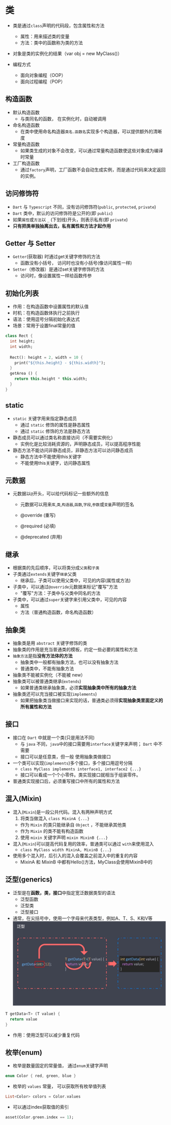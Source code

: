 

# 类
- 类是通过`class`声明的代码段，包含属性和方法
  - 属性：用来描述类的变量
  - 方法：类中的函数称为类的方法

- 对象是类的实例化的结果（var obj = new MyClass()）
- 编程方式
  - 面向对象编程（OOP）
  - 面向过程编程（POP）


## 构造函数
- 默认构造函数
  -  与类同名的函数， 在实例化时，自动被调用 
- 命名构造函数
  - 在类中使用命名构造器`类名.函数名`实现多个构造器，可以提供额外的清晰度 
- 常量构造函数
  - 如果类生成的对象不会改变，可以通过常量构造函数使这些对象成为编译时常量
- 工厂构造函数
  - 通过`factory`声明，工厂函数不会自动生成实例，而是通过代码来决定返回的实例。

## 访问修饰符
- `Dart` 与 `Typescript` 不同，没有访问修饰符(`public`, `protected`, `private`)
- `Dart` 类中，默认的访问修饰符是公开的(即 `public`)
- 如果`属性`或`方法`以 `_` (下划线)开头，则表示私有(即 `private`)
- **只有把类单独抽离出去，私有属性和方法才起作用**

## Getter 与 Setter
- `Getter`(获取器) 时通过get关键字修饰的方法
  - 函数没有小括号， 访问时也没有小括号(像访问属性一样)
- `Setter`（修改器）是通过set关键字修饰的方法
  - 访问时，像设置属性一样给函数传参


## 初始化列表
- 作用：在构造函数中设置属性的默认值
- 时机：在构造函数体执行之前执行
- 语法：使用逗号分隔初始化表达式
- 场景：常用于设置final常量的值
```dart
class Rect {
  int height;
  int width;

  Rect(): height = 2, width = 10 {
    print("${this.height} - ${this.width}");
  }
  getArea () {
    return this.height * this.width;
  }
}
```
## static
- `static` 关键字用来指定静态成员
  - 通过 `static` 修饰的属性是静态属性
  - 通过 `static` 修饰的方法是静态方法
- 静态成员可以通过类名称直接访问（不需要实例化）
  - 实例化是比较消耗资源的，声明静态成员，可以提高程序性能
- 静态方法不能访问非静态成员，非静态方法可以访问静态成员
  - 静态方法中不能使用this关键字
  - 不能使用this关键字，访问静态属性


## 元数据
- 元数据以`@`开头，可以给代码标记一些额外的信息
  - 元数据可以用来`库`,`类`,`构造器`,`函数`,`字段`,`参数`或`变量`声明的签名

  - @override (重写)
  - @required (必填)
  - @deprecated (弃用)

## 继承 
- 根据类的先后顺序，可以将类分成`父类`和`子类`
- 子类通过`extends`关键字`继承`父类
  - 继承后，子类可以使用父类中，可见的内容(属性或方法)
- 子类中，可以通过`@override`元数据来标记"覆写"方法
  - "覆写"方法：子类中与父类中同名的方法
- 子类中，可以通过`super`关键字来引用父类中，可见的内容
  - 属性
  - 方法（普通构造函数，命名构造函数）

## 抽象类
- 抽象类是用 `abstract` 关键字修饰的类
- 抽象类的作用是充当普通类的模板，约定一些必要的属性和方法
- `抽象方法`是指**没有方法体的方法**
  - 抽象类中一般都有抽象方法，也可以没有抽象方法
  - 普通类中，不能有抽象方法
- 抽象类不能被实例化（不能被 new）
- 抽象类可以被普通类继承(`extends`)
  - 如果普通类继承抽象类，必须**实现抽象类中所有的抽象方法**
- 抽象类还可以充当接口被实现(`implements`)
  - 如果把抽象类当做接口来实现的话，普通类必须得**实现抽象类里面定义的所有属性和方法**

## 接口
- 接口在 `Dart` 中就是一个类(只是用法不同)
  - 与 `java` 不同，`java`中的接口需要用`interface`关键字来声明； `Dart` 中不需要
  - 接口可以是任意类，但一般 使用抽象类做接口
- 一个类可以实现(`implements`)多个接口，多个接口用逗号分隔
  - `class MyClass implements interface1, interface2 {...}`
  - 接口可以看成一个个小零件。类实现接口就相当于组装零件。
- 普通类实现接口后，必须重写接口中所有的属性和方法

## 混入(Mixin)
- 混入(`Mixin`)是一段公共代码。混入有两种声明方式
  1.  将类当做混入 `class MixinA {...}`
    - 作为 `Mixin` 的类只能继承自 `Object` ，不能继承其他类
    - 作为 `Mixin` 的类不能有构造函数
  2. 使用 `mixin` 关键字声明 `mixin MixinB {...}`
- 混入(`Mixin`)可以提高代码复用的效率，普通类可以通过 `with`来使用混入
  - `class MyClass width MixinA, MixinB {...}`
- 使用多个混入时，后引入的混入会覆盖之前混入中的重复的内容
  - MixinA 和 MixinB 中都有Hello()方法，MyClass会使用MixinB中的

## 泛型(generics)
- 泛型是在**函数，类，接口**中指定宽泛数据类型的语法
  - 泛型函数
  - 泛型类
  - 泛型接口
- 通常，在尖括号中，使用一个字母来代表类型，例如A、T、S、K和V等
![generics](../assets/generics.jpg)
```dart
T getData<T> (T value) {
  return value
}
```
- 作用：使用泛型可以减少重复代码

## 枚举(enum)
- 枚举是数量固定的常量值， 通过`enum`关键字声明
```dart
enum Color { red, green, blue }
```

- 枚举的 `values` 常量， 可以获取所有枚举值列表
```dart
List<Color> colors = Color.values
```

- 可以通过index获取值的索引
```dart
asset(Color.green.index == 1);
```